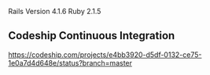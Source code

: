 Rails Version 4.1.6
Ruby 2.1.5


## Codeship Continuous Integration

https://codeship.com/projects/e4bb3920-d5df-0132-ce75-1e0a7d4d648e/status?branch=master

